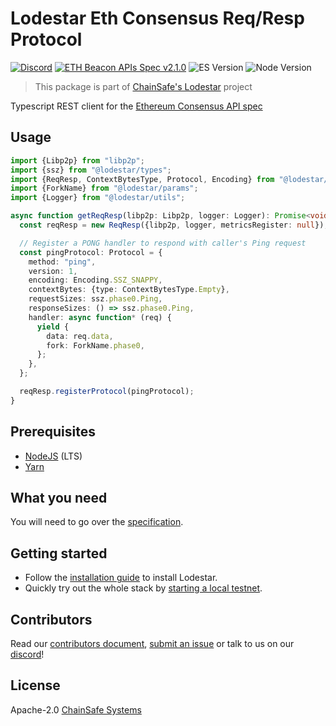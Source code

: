 # Lodestar Eth Consensus Req/Resp Protocol

[![Discord](https://img.shields.io/discord/593655374469660673.svg?label=Discord&logo=discord)](https://discord.gg/aMxzVcr)
[![ETH Beacon APIs Spec v2.1.0](https://img.shields.io/badge/ETH%20beacon--APIs-2.1.0-blue)](https://github.com/ethereum/beacon-APIs/releases/tag/v2.1.0)
![ES Version](https://img.shields.io/badge/ES-2021-yellow)
![Node Version](https://img.shields.io/badge/node-20.x-green)

> This package is part of [ChainSafe's Lodestar](https://lodestar.chainsafe.io) project

Typescript REST client for the [Ethereum Consensus API spec](https://github.com/ethereum/beacon-apis)

## Usage

```typescript
import {Libp2p} from "libp2p";
import {ssz} from "@lodestar/types";
import {ReqResp, ContextBytesType, Protocol, Encoding} from "@lodestar/reqresp";
import {ForkName} from "@lodestar/params";
import {Logger} from "@lodestar/utils";

async function getReqResp(libp2p: Libp2p, logger: Logger): Promise<void> {
  const reqResp = new ReqResp({libp2p, logger, metricsRegister: null});

  // Register a PONG handler to respond with caller's Ping request
  const pingProtocol: Protocol = {
    method: "ping",
    version: 1,
    encoding: Encoding.SSZ_SNAPPY,
    contextBytes: {type: ContextBytesType.Empty},
    requestSizes: ssz.phase0.Ping,
    responseSizes: () => ssz.phase0.Ping,
    handler: async function* (req) {
      yield {
        data: req.data,
        fork: ForkName.phase0,
      };
    },
  };

  reqResp.registerProtocol(pingProtocol);
}
```

## Prerequisites

- [NodeJS](https://nodejs.org/) (LTS)
- [Yarn](https://yarnpkg.com/)

## What you need

You will need to go over the [specification](https://github.com/ethereum/beacon-apis).

## Getting started

- Follow the [installation guide](https://chainsafe.github.io/lodestar/) to install Lodestar.
- Quickly try out the whole stack by [starting a local testnet](https://chainsafe.github.io/lodestar/advanced-topics/setting-up-a-testnet/).

## Contributors

Read our [contributors document](/CONTRIBUTING.md), [submit an issue](https://github.com/ChainSafe/lodestar/issues/new/choose) or talk to us on our [discord](https://discord.gg/yjyvFRP)!

## License

Apache-2.0 [ChainSafe Systems](https://chainsafe.io)
